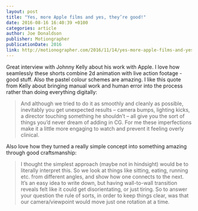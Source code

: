 ```yaml
---
layout: post
title: "Yes, more Apple films and yes, they’re good!"
date: 2016-08-16 16:40:39 +0100
categories: article
author: Joe Donaldson
publisher: Motiongrapher
publicationDate: 2016
link: http://motionographer.com/2016/11/14/yes-more-apple-films-and-yes-theyre-good/
---
```


Great interview with Johnny Kelly about his work with Apple. I love how seamlessly these shorts combine 2d animation with live action footage - good stuff. Also the pastel colour schemes are amazing. I like this quote from Kelly about bringing manual work and human error into the process rather than doing everything digitally:

> And although we tried to do it as smoothly and cleanly as possible, inevitably you get unexpected results – camera bumps, lighting kicks, a director touching something he shouldn’t – all give you the sort of things you’d never dream of adding in CG. For me these imperfections make it a little more engaging to watch and prevent it feeling overly clinical.  

Also love how they turned a really simple concept into something amazing through good craftsmanship: 

> I thought the simplest approach (maybe not in hindsight) would be to literally interpret this. So we look at things like sitting, eating, running etc. from different angles, and show how one connects to the next. It’s an easy idea to write down, but having wall-to-wall transition reveals felt like it could get disorientating, or just tiring. So to answer your question the rule of sorts, in order to keep things clear, was that our camera/viewpoint would move just one rotation at a time.
